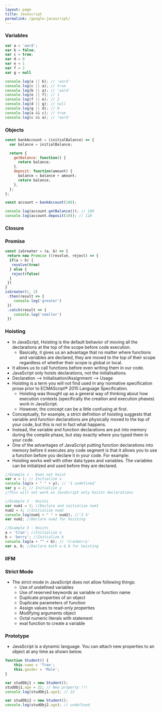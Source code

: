 ```yaml
---
layout: page
title: Javascript
permalink: /google-javascript/
---
```


### Variables 

~~~javascript 
var a = 'word';
var b = false;
var c = true;
var d = 0
var e = 1
var f = 2
var g = null

console.log(a || b); // 'word'
console.log(c || a); // true
console.log(b || a); // 'word'
console.log(e || f); // 1
console.log(f || e); // 2
console.log(d || g); // null
console.log(g || d); // 0
console.log(a && c); // true
console.log(c && a); // 'word'
~~~

### Objects 

~~~javascript 
const bankAccount = (initialBalance) => {
  var balance = initialBalance;

  return {
    getBalance: function() {
      return balance;
    },
    deposit: function(amount) {
      balance = balance + amount;
      return balance;
    },
  };
};

const account = bankAccount(100);

console.log(account.getBalance()); // 100
console.log(account.deposit(10)); // 110
~~~

### Closure 


### Promise 

~~~javascript 
const isGreater = (a, b) => {
 return new Promise ((resolve, reject) => {
  if(a > b) {
   resolve(true)
  } else {
   reject(false)
  }
 })
}
isGreater(1, 2)
 .then(result => {
    console.log('greater')
 })
 .catch(result => {
    console.log('smaller')
 })
~~~

### Hoisting 
- In JavaScript, Hoisting is the default behavior of moving all the declarations at the top of the scope before code execution. 
    - Basically, it gives us an advantage that no matter where functions and variables are declared, they are moved to the top of their scope regardless of whether their scope is global or local.
- It allows us to call functions before even writing them in our code.
- JavaScript only hoists declarations, not the initialisations.
- Declaration –> Initialisation/Assignment –> Usage
- Hoisting is a term you will not find used in any normative specification prose prior to ECMAScript® 2015 Language Specification. 
    - Hoisting was thought up as a general way of thinking about how execution contexts (specifically the creation and execution phases) work in JavaScript. 
    - However, the concept can be a little confusing at first.
- Conceptually, for example, a strict definition of hoisting suggests that variable and function declarations are physically moved to the top of your code, but this is not in fact what happens. 
- Instead, the variable and function declarations are put into memory during the compile phase, but stay exactly where you typed them in your code.
- One of the advantages of JavaScript putting function declarations into memory before it executes any code segment is that it allows you to use a function before you declare it in your code. For example:
- Hoisting works well with other data types and variables. The variables can be initialized and used before they are declared.
~~~javascript
//Example 1 - Does not hoist
var x = 1; // Initialize x
console.log(x + " " + y); // '1 undefined'
var y = 2; // Initialize y
//This will not work as JavaScript only hoists declarations

//Example 2 - Hoists
var num1 = 3; //Declare and initialize num1
num2 = 4; //Initialize num2
console.log(num1 + " " + num2); //'3 4'
var num2; //Declare num2 for hoisting

//Example 3 - Hoists
a = 'Cran'; //Initialize a
b = 'berry'; //Initialize b
console.log(a + "" + b); // 'Cranberry'
var a, b; //Declare both a & b for hoisting
~~~

### IIFM 


### Strict Mode 
- The strict mode in JavaScript does not allow following things:
    - Use of undefined variables
    - Use of reserved keywords as variable or function name
    - Duplicate properties of an object
    - Duplicate parameters of function
    - Assign values to read-only properties
    - Modifying arguments object
    - Octal numeric literals with statement
    - eval function to create a variable

### Prototype 
- JavaScript is a dynamic language. You can attach new properties to an object at any time as shown below.
~~~javascript 
function Student() {
    this.name = 'Tree';
    this.gender = 'Male';
}

var studObj1 = new Student();
studObj1.age = 22; // New property !!!
console.log(studObj1.age); // 22

var studObj2 = new Student();
console.log(studObj2.age); // undefined
~~~